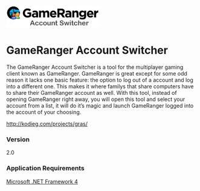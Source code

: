 ![](/gras2/Resources/acctswitcherlogo.png?raw=true)
# GameRanger Account Switcher
The GameRanger Account Switcher is a tool for the multiplayer gaming client known as GameRanger. GameRanger is great except for some odd reason it lacks one basic feature: the option to log out of a account and log into a different one. This makes it where familys that share computers have to share their GameRanger account as well. With this tool, instead of opening GameRanger right away, you will open this tool and select your account from a list, it will do it’s magic and launch GameRanger logged into the account of your choosing.

<http://kodieg.com/projects/gras/>

### Version
2.0

### Application Requirements
[Microsoft .NET Framework 4](http://www.microsoft.com/download/en/details.aspx?id=17851)